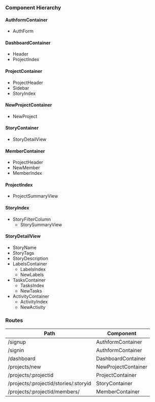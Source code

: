 ### Component Hierarchy

#### AuthformContainer
* AuthForm

#### DashboardContainer
* Header
* ProjectIndex

#### ProjectContainer
* ProjectHeader
* Sidebar
* StoryIndex

#### NewProjectContainer
* NewProject

#### StoryContainer
* StoryDetailView

#### MemberContainer
* ProjectHeader
* NewMember
* MemberIndex

#### ProjectIndex
* ProjectSummaryView

#### StoryIndex
* StoryFilterColumn
  * StorySummaryView

#### StoryDetailView
* StoryName
* StoryTags
* StoryDescription
* LabelsContainer
  * LabelsIndex
  * NewLabels
* TasksContainer
  * TasksIndex
  * NewTasks
* ActivityContainer
  * ActivityIndex
  * NewActivity

### Routes
| Path | Component |
| --- | --- |
| /signup | AuthformContainer |
| /signin | AuthformContainer |
| /dashboard | DashboardContainer |
| /projects/new | NewProjectContainer |
| /projects/:projectid | ProjectContainer |
| /projects/:projectid/stories/:storyid | StoryContainer |
| /projects/:projectid/members/ | MemberContainer |
